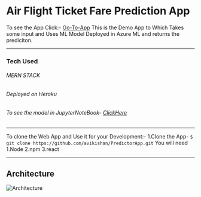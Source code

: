 # Air Flight Ticket Fare Prediction App
To see the App
Click:-  [Go-To-App](https://fare--predictor.herokuapp.com/)
This is the Demo App to Which Takes some input and Uses ML Model Deployed in Azure ML and returns the prediciton.
***
### Tech Used
###### MERN STACK
###### Deployed on Heroku
###### To see the model in JupyterNoteBook- [ClickHere](https://github.com/avikishan/AirFlightFarePredictionModel)
***
To clone the Web App and Use it for your Development:-
1.Clone the App-
    `$ git clone https://github.com/avikishan/PredictorApp.git`
You will need 
1.Node
2.npm
3.react
***
## Architecture

![Architecture](https://user-images.githubusercontent.com/47806351/158678449-f768b14a-670b-4ce1-886e-daee42e51323.jpg)
